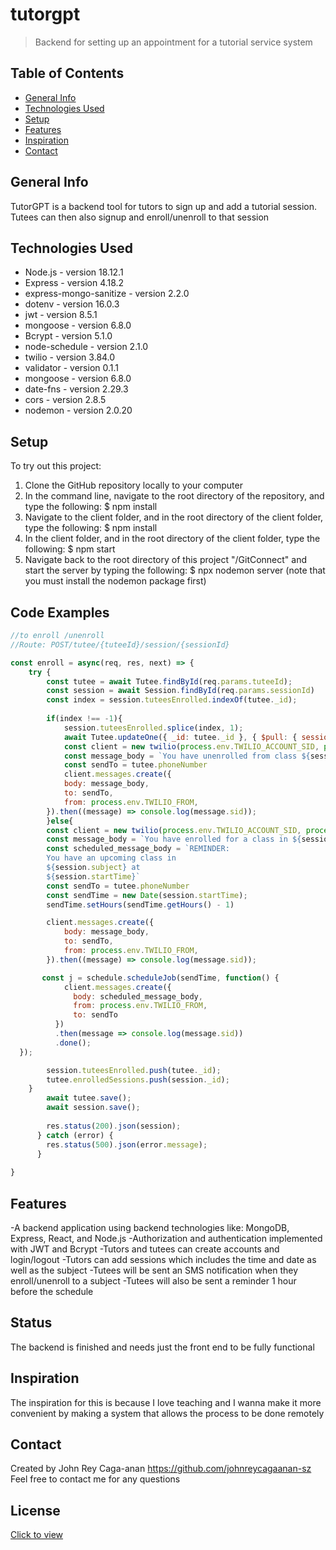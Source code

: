 # tutorgpt
> Backend for setting up an appointment for a tutorial service system

## Table of Contents
* [General Info](#general-info)
* [Technologies Used](#technologies-used)
* [Setup](#setup)
* [Features](#features)
* [Inspiration](#inspiration)
* [Contact](#contact)

## General Info

TutorGPT is a backend tool for tutors to sign up and add a tutorial session. Tutees can then also signup and enroll/unenroll
to that session

## Technologies Used
* Node.js - version 18.12.1
* Express - version 4.18.2
* express-mongo-sanitize - version 2.2.0
* dotenv - version 16.0.3
* jwt - version 8.5.1
* mongoose - version 6.8.0
* Bcrypt - version 5.1.0
* node-schedule - version 2.1.0
* twilio - version 3.84.0
* validator - version 0.1.1
* mongoose - version 6.8.0
* date-fns - version 2.29.3
* cors - version 2.8.5
* nodemon - version 2.0.20

## Setup
To try out this project:
1. Clone the GitHub repository locally to your computer
1. In the command line, navigate to the root directory of the repository, and type the following: 
  $ npm install 
1. Navigate to the client folder, and in the root directory of the client folder, type the following: 
  $ npm install 
1. In the client folder, and in the root directory of the client folder, type the following: 
  $ npm start
1. Navigate back to the root directory of this project "/GitConnect" and start the server by typing the following: 
  $ npx nodemon server (note that you must install the nodemon package first)
  
## Code Examples
```javascript
//to enroll /unenroll
//Route: POST/tutee/{tuteeId}/session/{sessionId}

const enroll = async(req, res, next) => {
    try {
        const tutee = await Tutee.findById(req.params.tuteeId);
        const session = await Session.findById(req.params.sessionId)
        const index = session.tuteesEnrolled.indexOf(tutee._id);
        
        if(index !== -1){
            session.tuteesEnrolled.splice(index, 1);
            await Tutee.updateOne({ _id: tutee._id }, { $pull: { sessions: session._id } });
            const client = new twilio(process.env.TWILIO_ACCOUNT_SID, process.env.TWILIO_AUTH_TOKEN);
            const message_body = `You have unenrolled from class ${session.subject}`
            const sendTo = tutee.phoneNumber    
            client.messages.create({
            body: message_body,
            to: sendTo,
            from: process.env.TWILIO_FROM,
        }).then((message) => console.log(message.sid));
        }else{
        const client = new twilio(process.env.TWILIO_ACCOUNT_SID, process.env.TWILIO_AUTH_TOKEN);
        const message_body = `You have enrolled for a class in ${session.subject} at ${session.startTime}`
        const scheduled_message_body = `REMINDER:
        You have an upcoming class in
        ${session.subject} at 
        ${session.startTime}`
        const sendTo = tutee.phoneNumber
        const sendTime = new Date(session.startTime);
        sendTime.setHours(sendTime.getHours() - 1)

        client.messages.create({
            body: message_body,
            to: sendTo,
            from: process.env.TWILIO_FROM,
        }).then((message) => console.log(message.sid));

       const j = schedule.scheduleJob(sendTime, function() {
            client.messages.create({
              body: scheduled_message_body,
              from: process.env.TWILIO_FROM,
              to: sendTo
          })
          .then(message => console.log(message.sid))
          .done();
  });

        session.tuteesEnrolled.push(tutee._id);
        tutee.enrolledSessions.push(session._id);
    }
        await tutee.save();
        await session.save();
    
        res.status(200).json(session);
      } catch (error) {
        res.status(500).json(error.message);
      }
    
}
```
## Features
-A backend application using backend technologies like: MongoDB, Express, React, and Node.js
-Authorization and authentication implemented with JWT and Bcrypt
-Tutors and tutees can create accounts and login/logout
-Tutors can add sessions which includes the time and date as well as the subject
-Tutees will be sent an SMS notification when they enroll/unenroll to a subject
-Tutees will also be sent a reminder 1 hour before the schedule

## Status
The backend is finished and needs just the front end to be fully functional

## Inspiration
The inspiration for this is because I love teaching and I wanna make it more convenient by making a system that allows
the process to be done remotely

## Contact
Created by John Rey Caga-anan https://github.com/johnreycagaanan-sz
Feel free to contact me for any questions

## License
[Click to view](https://github.comjohnreycagaanan-sz/tutorgpt/blob/master/LICENSE)
